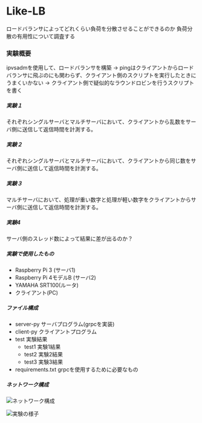 # Like-LB
ロードバランサによってどれくらい負荷を分散させることができるのか
負荷分散の有用性について調査する

### 実験概要
ipvsadmを使用して、ロードバランサを構築
-> pingはクライアントからロードバランサに飛ぶのにも関わらず、クライアント側のスクリプトを実行したときにうまくいかない
-> クライアント側で疑似的なラウンドロビンを行うスクリプトを書く

##### 実験１
それぞれシングルサーバとマルチサーバにおいて、クライアントから乱数をサーバ側に送信して返信時間を計測する。

##### 実験２
それぞれシングルサーバとマルチサーバにおいて、クライアントから同じ数をサーバ側に送信して返信時間を計測する。

##### 実験３
マルチサーバにおいて、処理が重い数字と処理が軽い数字をクライアントからサーバ側に送信して返信時間を計測する。

##### 実験4
サーバ側のスレッド数によって結果に差が出るのか？

##### 実験で使用したもの
- Raspberry Pi 3 (サーバ1)
- Raspberry Pi 4モデルB (サーバ2)
- YAMAHA SRT100(ルータ)
- クライアント(PC)

##### ファイル構成
- server-py サーバプログラム(grpcを実装)
- client-py クライアントプログラム
- test 実験結果
    - test1 実験1結果
    - test2 実験2結果
    - test3 実験3結果
- requirements.txt grpcを使用するために必要なもの

##### ネットワーク構成
![ネットワーク構成](https://github.com/kodai-160/Like-LB/tree/main/images/ネットワーク構成.png)

![実験の様子](https://github.com/kodai-160/Like-LB/tree/main/images/実験の様子.png)